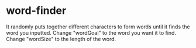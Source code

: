 # word-finder
It randomly puts together different characters to form words until it finds the word you inputted. Change "wordGoal" to the word you want it to find. Change "wordSize" to the length of the word.
